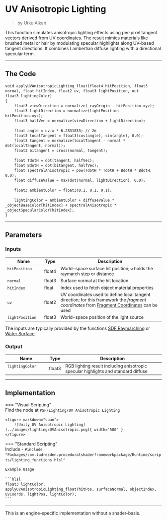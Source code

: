 <div class="container">
    <h1 class="main-heading">UV Anisotropic Lighting</h1>
    <blockquote class="author">by Utku Alkan</blockquote>
</div>

This function simulates anisotropic lighting effects using per-pixel tangent vectors derived from UV coordinates. The result mimics materials like brushed metal or hair by modulating specular highlights along UV-based tangent directions. It combines Lambertian diffuse lighting with a directional specular term.

---

## The Code
```hlsl
void applyUVAnisotropicLighting_float(float4 hitPosition, float3 normal, float hitIndex, float2 uv, float3 lightPosition, out
float3 lightingColor)
{
    float3 viewDirection = normalize(_rayOrigin - hitPosition.xyz);
    float3 lightDirection = normalize(lightPosition - hitPosition.xyz);
    float3 halfVec = normalize(viewDirection + lightDirection);

    float angle = uv.x * 6.2831853; // 2π
    float3 localTangent = float3(cos(angle), sin(angle), 0.0);
    float3 tangent = normalize(localTangent - normal * dot(localTangent, normal));
    float3 bitangent = cross(normal, tangent);

    float TdotH = dot(tangent, halfVec);
    float BdotH = dot(bitangent, halfVec);
    float spectralAnisotropic = pow(TdotH * TdotH + BdotH * BdotH, 8.0);
    float diffuseValue = max(dot(normal, lightDirection), 0.0);

    float3 ambientColor = float3(0.1, 0.1, 0.1);

    lightingColor = ambientColor + diffuseValue * _objectBaseColor[hitIndex] + spectralAnisotropic * _objectSpecularColor[hitIndex];
}
```

---

## Parameters

### Inputs

| Name            | Type     | Description |
|-----------------|----------|-------------|
| `hitPosition` <img width=50/>   | float4   | World-space surface hit position; `w` holds the raymarch step or distance |
| `normal`        | float3   | Surface normal at the hit location |
| `hitIndex`      | float    | Index used to fetch object material properties |
| `uv`            | float2   | UV coordinates used to define local tangent direction; for this framework the *fragment coordinates* from [Fragment Coordinates](../basics/fragCoords.md) can be used |
| `lightPosition` | float3   | World-space position of the light source |

The inputs are typically provided by the functions [SDF Raymarching](../sdfs/raymarching.md) or [Water Surface](../water/waterSurface.md).

### Output
| Name            | Type     | Description |
|-----------------|----------|-------------|
| `lightingColor` <img width=50/>   | float3   | RGB lighting result including anisotropic specular highlights and standard diffuse |

---

## Implementation

=== "Visual Scripting"  
    Find the node at ```PSF/Lighting/UV Anisotropic Lighting```

    <figure markdown="span">
        ![Unity UV Anisotropic Lighting](../images/lighting/UVAnisotropic.png){ width="500" }
    </figure>

=== "Standard Scripting"  
    Include - ```#include "Packages/com.tudresden.proceduralshaderframeworkpackage/Runtime/scripts/lighting_functions.hlsl"```

    Example Usage

    ```hlsl
    float3 lightColor;
    applyUVAnisotropicLighting_float(hitPos, surfaceNormal, objectIndex, uvCoords, lightPos, lightColor);
    ```

---

This is an engine-specific implementation without a shader-basis.
